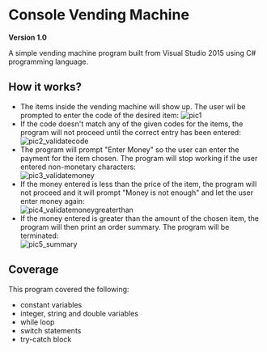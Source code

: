 # Console Vending Machine
**Version 1.0**    

A simple vending machine program built from Visual Studio 2015 using C# programming language.

## How it works?
* The items inside the vending machine will show up. The user wil be prompted to enter the code of the desired item:
![pic1](https://user-images.githubusercontent.com/24326950/31590509-8c64880e-b1ce-11e7-9d13-c788a1156e0b.JPG)  
* If the code doesn't match any of the given codes for the items, the program will not proceed until the correct entry has been entered:   
![pic2_validatecode](https://user-images.githubusercontent.com/24326950/31590464-ed2eb426-b1cd-11e7-8ab2-743bfadeaaf6.JPG)  
* The program will prompt "Enter Money" so the user can enter the payment for the item chosen. The program will stop working if the user entered non-monetary characters:  
![pic3_validatemoney](https://user-images.githubusercontent.com/24326950/31590499-63d42796-b1ce-11e7-8f4a-1e843521ddca.JPG)  
* If the money entered is less than the price of the item, the program will not proceed and it will prompt "Money is not enough" and let the user enter money again:  
![pic4_validatemoneygreaterthan](https://user-images.githubusercontent.com/24326950/31590533-f2501b6a-b1ce-11e7-9ace-e4313d34aad6.JPG)  
* If the money entered is greater than the amount of the chosen item, the program will then print an order summary. The program will be terminated:  
![pic5_summary](https://user-images.githubusercontent.com/24326950/31590564-691788dc-b1cf-11e7-9d55-292ac2569d6e.JPG)  

## Coverage

This program covered the following:
* constant variables
* integer, string and double variables
* while loop
* switch statements
* try-catch block


